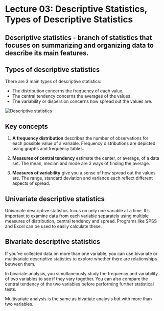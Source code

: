 # Lecture 03: Descriptive Statistics, Types of Descriptive Statistics

## Descriptive statistics - branch of statistics that focuses on summarizing and organizing data to describe its main features.

## Types of descriptive statistics
There are 3 main types of descriptive statistics:
- The distribution concerns the frequency of each value.
- The central tendency concerns the averages of the values.
- The variability or dispersion concerns how spread out the values are.


![Descriptive statistics](https://github.com/user-attachments/assets/8aea320f-2068-488c-9e10-9d731c3be3d7)


## Key concepts
1. **A frequency distribution** describes the number of observations for each possible value of a variable. Frequency distributions are depicted using graphs and frequency tables.

2. **Measures of central tendency** estimate the center, or average, of a data set. The mean, median and mode are 3 ways of finding the average.

3. **Measures of variability** give you a sense of how spread out the values are. The range, standard deviation and variance each reflect different aspects of spread.


## Univariate descriptive statistics
Univariate descriptive statistics focus on only one variable at a time. It’s important to examine data from each variable separately using multiple measures of distribution, central tendency and spread. Programs like SPSS and Excel can be used to easily calculate these.

## Bivariate descriptive statistics
If you’ve collected data on more than one variable, you can use bivariate or multivariate descriptive statistics to explore whether there are relationships between them.

In bivariate analysis, you simultaneously study the frequency and variability of two variables to see if they vary together. You can also compare the central tendency of the two variables before performing further statistical tests.

Multivariate analysis is the same as bivariate analysis but with more than two variables.
